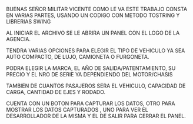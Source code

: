 BUENAS SEÑOR MILITAR VICENTE COMO LE VA ESTE TRABAJO CONSTA EN VARIAS PARTES, USANDO UN CODIGO CON METODO TOSTRING Y LIBRERIAS SWING 

AL INICIAR EL ARCHIVO SE LE ABRIRA UN PANEL CON EL LOGO DE LA AGENCIA.

TENDRA VARIAS OPCIONES PARA ELEGIR EL TIPO DE VEHICULO YA SEA AUTO COMPACTO, DE LUJO, CAMIONETA O FURGONETA.

PODRA ELEGIR LA MARCA, EL AÑO DE SALIDA/PATENTAMIENTO, SU PRECIO Y EL NRO DE SERIE YA DEPENDIENDO DEL MOTOR/CHASIS

TAMBIEN DE CUANTOS PASAJEROS SERA EL VEHICULO, CAPACIDAD DE CARGA, CANTIDAD DE EJES Y RODADO.

CUENTA CON UN BOTON PARA CAPTURAR LOS DATOS, OTRO PARA MOSTRAR LOS DATOS CAPTURADOS , UNO PARA VER EL DESARROLLADOR DE LA MISMA
Y EL DE SALIR PARA CERRAR EL PANEL.
